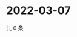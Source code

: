 # 2022-03-07

共 0 条

<!-- BEGIN WEIBO -->
<!-- 最后更新时间 Mon Mar 07 2022 10:15:47 GMT+0800 (China Standard Time) -->

<!-- END WEIBO -->
